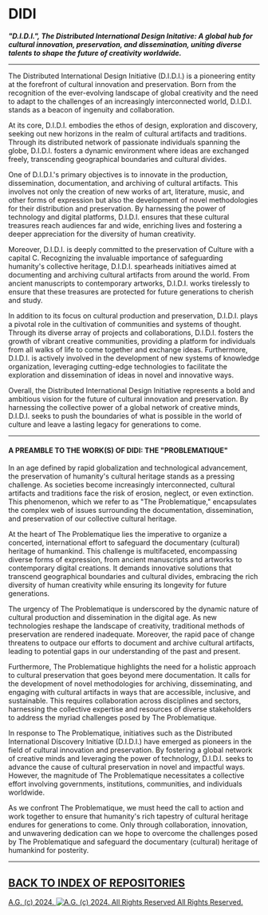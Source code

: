 # DIDI
__*"D.I.D.I.", The Distributed International Design Initative: A global hub for cultural innovation, preservation, and dissemination, uniting diverse talents to shape the future of creativity worldwide.*__

- - - - - - - - - -

The Distributed International Design Initiative (D.I.D.I.) is a pioneering entity at the forefront of cultural innovation and preservation. Born from the recognition of the ever-evolving landscape of global creativity and the need to adapt to the challenges of an increasingly interconnected world, D.I.D.I. stands as a beacon of ingenuity and collaboration.

At its core, D.I.D.I. embodies the ethos of design, exploration and discovery, seeking out new horizons in the realm of cultural artifacts and traditions. Through its distributed network of passionate individuals spanning the globe, D.I.D.I. fosters a dynamic environment where ideas are exchanged freely, transcending geographical boundaries and cultural divides.

One of D.I.D.I.'s primary objectives is to innovate in the production, dissemination, documentation, and archiving of cultural artifacts. This involves not only the creation of new works of art, literature, music, and other forms of expression but also the development of novel methodologies for their distribution and preservation. By harnessing the power of technology and digital platforms, D.I.D.I. ensures that these cultural treasures reach audiences far and wide, enriching lives and fostering a deeper appreciation for the diversity of human creativity.

Moreover, D.I.D.I. is deeply committed to the preservation of Culture with a capital C. Recognizing the invaluable importance of safeguarding humanity's collective heritage, D.I.D.I. spearheads initiatives aimed at documenting and archiving cultural artifacts from around the world. From ancient manuscripts to contemporary artworks, D.I.D.I. works tirelessly to ensure that these treasures are protected for future generations to cherish and study.

In addition to its focus on cultural production and preservation, D.I.D.I. plays a pivotal role in the cultivation of communities and systems of thought. Through its diverse array of projects and collaborations, D.I.D.I. fosters the growth of vibrant creative communities, providing a platform for individuals from all walks of life to come together and exchange ideas. Furthermore, D.I.D.I. is actively involved in the development of new systems of knowledge organization, leveraging cutting-edge technologies to facilitate the exploration and dissemination of ideas in novel and innovative ways.

Overall, the Distributed International Design Initiative represents a bold and ambitious vision for the future of cultural innovation and preservation. By harnessing the collective power of a global network of creative minds, D.I.D.I. seeks to push the boundaries of what is possible in the world of culture and leave a lasting legacy for generations to come.

- - - - - - - - - -

#### A PREAMBLE TO THE WORK(S) OF DIDI: THE "PROBLEMATIQUE"

In an age defined by rapid globalization and technological advancement, the preservation of humanity's cultural heritage stands as a pressing challenge. As societies become increasingly interconnected, cultural artifacts and traditions face the risk of erosion, neglect, or even extinction. This phenomenon, which we refer to as "The Problematique," encapsulates the complex web of issues surrounding the documentation, dissemination, and preservation of our collective cultural heritage.

At the heart of The Problematique lies the imperative to organize a concerted, international effort to safeguard the documentary (cultural) heritage of humankind. This challenge is multifaceted, encompassing diverse forms of expression, from ancient manuscripts and artworks to contemporary digital creations. It demands innovative solutions that transcend geographical boundaries and cultural divides, embracing the rich diversity of human creativity while ensuring its longevity for future generations.

The urgency of The Problematique is underscored by the dynamic nature of cultural production and dissemination in the digital age. As new technologies reshape the landscape of creativity, traditional methods of preservation are rendered inadequate. Moreover, the rapid pace of change threatens to outpace our efforts to document and archive cultural artifacts, leading to potential gaps in our understanding of the past and present.

Furthermore, The Problematique highlights the need for a holistic approach to cultural preservation that goes beyond mere documentation. It calls for the development of novel methodologies for archiving, disseminating, and engaging with cultural artifacts in ways that are accessible, inclusive, and sustainable. This requires collaboration across disciplines and sectors, harnessing the collective expertise and resources of diverse stakeholders to address the myriad challenges posed by The Problematique.

In response to The Problematique, initiatives such as the Distributed International Discovery Initiative (D.I.D.I.) have emerged as pioneers in the field of cultural innovation and preservation. By fostering a global network of creative minds and leveraging the power of technology, D.I.D.I. seeks to advance the cause of cultural preservation in novel and impactful ways. However, the magnitude of The Problematique necessitates a collective effort involving governments, institutions, communities, and individuals worldwide.

As we confront The Problematique, we must heed the call to action and work together to ensure that humanity's rich tapestry of cultural heritage endures for generations to come. Only through collaboration, innovation, and unwavering dedication can we hope to overcome the challenges posed by The Problematique and safeguard the documentary (cultural) heritage of humankind for posterity.

- - - - - - - - - -

## [BACK TO INDEX OF REPOSITORIES](https://github.com/antiface/Index)

[A.G. (c) 2024. ![A.G. (c) 2024. All Rights Reserved](https://historiotheque.files.wordpress.com/2016/11/ag_signature_official_2015_50px_cropped.jpg) All Rights Reserved.](http://alexgagnon.com)
